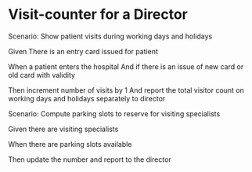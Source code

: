 # Visit-counter for a Director

Scenario: Show patient visits during working days and holidays

  Given There is an entry card issued for patient
  
  When a patient enters the hospital
  And if there is an issue of new card or old card with validity
  
  Then increment number of visits by 1
  And report the total visitor count on working days and holidays separately to director

Scenario: Compute parking slots to reserve for visiting specialists

  Given there are visiting specialists
  
  When there are parking slots available
  
  Then update the number and report to the director
